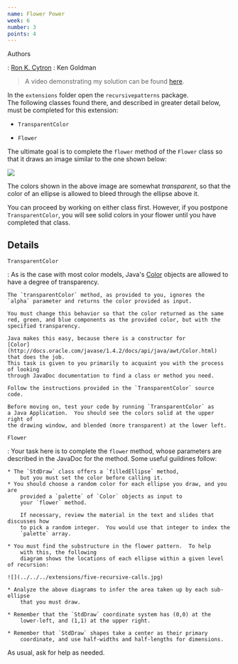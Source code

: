 ```yaml
---
name: Flower Power
week: 6
number: 3
points: 4
---
```


Authors

: [Ron K. Cytron](http://www.cs.wustl.edu/~cytron/)
: Ken Goldman

> A video demonstrating my solution can be found [here](../../../extensions/flower.mp4).

In the `extensions` folder open the `recursivepatterns` package.  
The following classes found there, and described in greater detail below, must
be completed for this extension:

* `TransparentColor` 

* `Flower`

The ultimate goal is to complete the `flower` method of the
`Flower` class so that it draws an image similar to the one
shown below:

![](../../../extensions/flower.png)

The colors shown in the above image are somewhat *transparent*, so that
the color of an ellipse is allowed to bleed through the ellipse above it.

You can proceed by working on either class first.  However, if you postpone
`TransparentColor`, you will see solid colors in your flower until
you have completed that class.

## Details

`TransparentColor`

: As is the case with most color models, Java\'s 
	[Color](http://docs.oracle.com/javase/1.4.2/docs/api/java/awt/Color.html) 
	objects
	are allowed to have a degree of transparency.

	The `transparentColor` method, as provided to you, ignores the
	`alpha` parameter and returns the color provided as input.

	You must change this behavior so that the color returned as the same
	red, green, and blue components as the provided color, but with the
	specified transparency.

	Java makes this easy, because there is a constructor for
	[Color](http://docs.oracle.com/javase/1.4.2/docs/api/java/awt/Color.html) 
	that does the job.
	This task is given to you primarily to acquaint you with the process of looking
	through JavaDoc documentation to find a class or method you need.

	Follow the instructions provided in the `TransparentColor` source code.

	Before moving on, test your code by running `TransparentColor` as
	a Java Application.  You should see the colors solid at the upper right of
	the drawing window, and blended (more transparent) at the lower left.


`Flower`

: Your task here is to complete the `flower` method, whose parameters
	are described in the JavaDoc for the method.  Some useful guildines follow:

	* The `StdDraw` class offers a `filledEllipse` method,
		but you must set the color before calling it.
	* You should choose a random color for each ellipse you draw, and you are
		provided a `palette` of `Color` objects as input to
		your `flower` method.

		If necessary, review the material in the text and slides that discusses how
		to pick a random integer.  You would use that integer to index the
		`palette` array.

	* You must find the substructure in the flower pattern.  To help
		with this, the following
		diagram shows the locations of each ellipse within a given level of recursion:

	![](../../../extensions/five-recursive-calls.jpg)

	* Analyze the above diagrams to infer the area taken up by each sub-ellipse
		that you must draw.

	* Remember that the `StdDraw` coordinate system has (0,0) at the 
		lower-left, and (1,1) at the upper right.

	* Remember that `StdDraw` shapes take a center as their primary
		coordinate, and use half-widths and half-lengths for dimensions.

As usual, ask for help as needed.